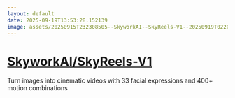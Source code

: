 ```yaml
---
layout: default
date: 2025-09-19T13:53:28.152139
image: assets/20250915T232308505--SkyworkAI--SkyReels-V1--20250919T022011916--cropped.png
---
```


# [SkyworkAI/SkyReels-V1](https://github.com/SkyworkAI/SkyReels-V1)

Turn images into cinematic videos with 33 facial expressions and 400+ motion combinations
